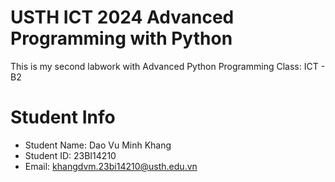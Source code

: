USTH ICT 2024 Advanced Programming with Python
=====================================================
This is my second labwork with Advanced Python Programming
Class: ICT - B2

Student Info
=========================

* Student Name: Dao Vu Minh Khang
* Student ID: 23BI14210
* Email: khangdvm.23bi14210@usth.edu.vn

